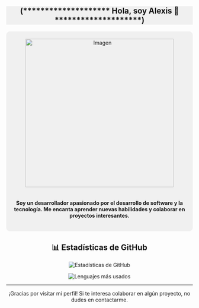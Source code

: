 <div align="center" style="background-color: #f0f0f0;">

## (******************** Hola, soy Alexis 👋 ********************)

</div>

<div align="center" style="background-color: #f0f0f0; padding: 20px; border-radius: 10px;">

  <img src="https://i.pinimg.com/originals/41/7e/be/417ebee986aec41629278b1e04cfbfe9.gif" alt="Imagen" width="400px" style="margin-bottom: 20px;">

  <p><b>Soy un desarrollador apasionado por el desarrollo de software y la tecnología. Me encanta aprender nuevas habilidades y colaborar en proyectos interesantes.</b></p>

</div>

<div align="center">
  
## 📊 Estadísticas de GitHub
</div>

<div align="center">

  ![Estadísticas de GitHub](https://github-readme-stats.vercel.app/api?username=kevinA67&show_icons=true&theme=dark)

  ![Lenguajes más usados](https://github-readme-stats.vercel.app/api/top-langs/?username=kevinA67&layout=compact&theme=dark)

</div>

---
<div align="center">
  
¡Gracias por visitar mi perfil! Si te interesa colaborar en algún proyecto, no dudes en contactarme.
</div>
